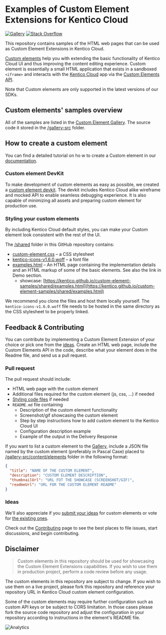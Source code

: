 # Examples of Custom Element Extensions for Kentico Cloud

[![Gallery](https://img.shields.io/badge/-Gallery-brightgreen.svg)](https://kentico.github.io/custom-element-samples/gallery/)
[![Stack Overflow](https://img.shields.io/badge/Stack%20Overflow-ASK%20NOW-FE7A16.svg?logo=stackoverflow&logoColor=white)](https://stackoverflow.com/tags/kentico-cloud)

This repository contains samples of the HTML web pages that can be used as Custom Element Extensions in Kentico Cloud.

[Custom elements](https://developer.kenticocloud.com/docs/integrating-content-editing-features) help you with extending the basic functionality of Kentico Cloud UI and thus improving the content editing experience. Custom element is essentially a small HTML application that exists in a sandboxed `<iframe>` and interacts with the [Kentico Cloud](https://kenticocloud.com/) app via the [Custom Elements API](https://developer.kenticocloud.com/reference#custom-elements-api).

Note that Custom elements are only supported in the latest versions of our SDKs.

## Custom elements' samples overview

All of the samples are listed in the [Custom Element Gallery](https://kentico.github.io/custom-element-samples/gallery/). The source code it stored in the [/gallery-src](/gallery-src) folder.

## How to create a custom element

You can find a detailed tutorial on ho
w to create a Custom element in our [documentation](https://developer.kenticocloud.com/docs/integrating-content-editing-features).

### Custom element DevKit

To make development of custom elements as easy as possible, we created a [custom element devkit](https://github.com/Kentico/custom-element-devkit). The devkit includes Kentico Cloud alike wireframe and mocked API to enable seamless debugging experience. It is also capable of minimizing all assets and preparing custom element for production use.

### Styling your custom elements

By including Kentico Cloud default styles, you can make your Custom element look consistent with the rest of the UI.

The [/shared](https://github.com/Kentico/custom-element-samples/tree/master/shared) folder in this GitHub repository contains:

* [custom-element.css](https://github.com/Kentico/custom-element-samples/blob/master/shared/custom-element.css) – a CSS stylesheet
* [kentico-icons-v1.6.0.woff](https://github.com/Kentico/custom-element-samples/blob/master/shared/kentico-icons-v1.6.0.woff) – a font file
* [examples.html](https://github.com/Kentico/custom-element-samples/blob/master/shared/examples.html) – An HTML page containing the implementation details and an HTML markup of some of the basic elements. See also the link in Demo section.
  * showcase: [https://kentico.github.io/custom-element-samples/shared/examples.html](https://kentico.github.io/custom-element-samples/shared/examples.html)

We recommend you clone the files and host them locally yourself. The `kentico-icons-v1.6.0.woff` file needs to be hosted in the same directory as the CSS stylesheet to be properly linked.

## Feedback & Contributing

You can contribute by implementing a Custom Element Extension of your choice or pick one from the [ideas](https://github.com/Kentico/custom-element-samples/issues). Create an HTML web page, include the Custom Elements API in the code, describe what your element does in the Readme file, and send us a pull request.

### Pull request

The pull request should include:

* HTML web page with the custom element
* Additional files required for the custom element (js, css, ...) if needed
* [Styling code files](#styling-your-custom-elements) if needed
* `README.md` file containing
  * Description of the custom element functionality
  * Screenshot/gif showcasing the custom element
  * Step by step instructions how to add custom element to the Kentico Cloud UI
  * Configuration description example
  * Example of the output in the Delivery Response

If you want to list a custom element to the [Gallery](/gallery/index.html), include a JSON file named by the custom element (preferably in Pascal Case) placed to [/gallery-src/content/elements](https://github.com/Kentico/custom-element-samples/tree/master/gallery-src/content/elements) folder in the following format:

```json
{
  "title": "NAME OF THE CUSTOM ELEMENT",
  "description": "CUSTOM ELEMENT DESCRIPTION",
  "thumbnailUrl": "URL FOT THE SHOWCASE (SCREENSHOT/GIF)",
  "readmeUrl": "URL FOR THE CUSTOM ELEMENT README"
}
```

### Ideas

We'll also appreciate if you [submit your ideas](https://github.com/Kentico/custom-element-samples/issues) for custom elements or vote for [the existing ones](https://github.com/Kentico/custom-element-samples/issues).

Check out the [Contributing](https://github.com/Kentico/custom-element-samples/blob/master/CONTRIBUTING.md) page to see the best places to file issues, start discussions, and begin contributing.

## Disclaimer

> Custom elements in this repository should be used for showcasing the Custom Element Extensions capabilities. If you wish to use them in production project, perform a code review before any usage.

The custom elements in this repository are subject to change. If you wish to use them on a live project, please fork this repository and reference your repository URL in Kentico Cloud custom element configuration.

Some of the custom elements may require further configuration such as custom API keys or be subject to CORS limitation. In those cases please fork the source code repository and adjust the configuration in your repository according to instructions in the element's README file.

![Analytics](https://kentico-ga-beacon.azurewebsites.net/api/UA-69014260-4/Kentico/custom-element-samples?pixel)
